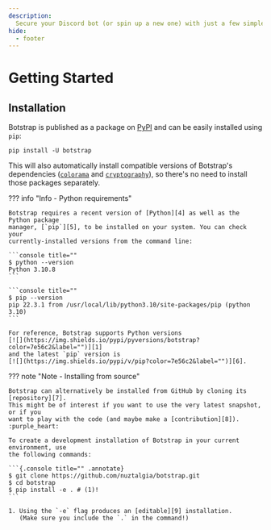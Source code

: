 ```yaml
---
description:
  Secure your Discord bot (or spin up a new one) with just a few simple commands.
hide:
  - footer
---
```


# Getting Started

## Installation

Botstrap is published as a package on [PyPI][1] and can be easily installed using `pip`:

```{.text .line-numbers-off title=""}
pip install -U botstrap
```

This will also automatically install compatible versions of Botstrap's dependencies
([`colorama`][2] and [`cryptography`][3]), so there's no need to install those packages
separately.

??? info "Info - Python requirements"

    Botstrap requires a recent version of [Python][4] as well as the Python package
    manager, [`pip`][5], to be installed on your system. You can check your
    currently-installed versions from the command line:

    ```console title=""
    $ python --version
    Python 3.10.8
    ```

    ```console title=""
    $ pip --version
    pip 22.3.1 from /usr/local/lib/python3.10/site-packages/pip (python 3.10)
    ```

    For reference, Botstrap supports Python versions
    [![](https://img.shields.io/pypi/pyversions/botstrap?color=7e56c2&label="")][1]
    and the latest `pip` version is
    [![](https://img.shields.io/pypi/v/pip?color=7e56c2&label="")][6].

??? note "Note - Installing from source"

    Botstrap can alternatively be installed from GitHub by cloning its [repository][7].
    This might be of interest if you want to use the very latest snapshot, or if you
    want to play with the code (and maybe make a [contribution][8]). :purple_heart:

    To create a development installation of Botstrap in your current environment, use
    the following commands:

    ```{.console title="" .annotate}
    $ git clone https://github.com/nuztalgia/botstrap.git
    $ cd botstrap
    $ pip install -e . # (1)!
    ```

    1. Using the `-e` flag produces an [editable][9] installation.
       (Make sure you include the `.` in the command!)

[1]: https://pypi.org/project/botstrap/
[2]: https://pypi.org/project/colorama/
[3]: https://pypi.org/project/cryptography/
[4]: https://www.python.org/downloads/
[5]: https://pip.pypa.io/en/stable/installation/
[6]: https://pypi.org/project/pip/
[7]: https://github.com/nuztalgia/botstrap
[8]: https://github.com/nuztalgia/botstrap/blob/main/.github/contributing.md
[9]: https://pip.pypa.io/en/stable/topics/local-project-installs/#editable-installs

<link rel="stylesheet" href="../stylesheets/getting-started.css" />
